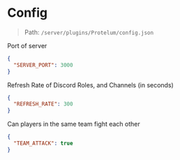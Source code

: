 # Config

> Path: `/server/plugins/Protelum/config.json`

Port of server
```json
{
  "SERVER_PORT": 3000
}
```

Refresh Rate of Discord Roles, and Channels (in seconds)
```json
{
  "REFRESH_RATE": 300
}
```

Can players in the same team fight each other
```json
{
  "TEAM_ATTACK": true
}
```
